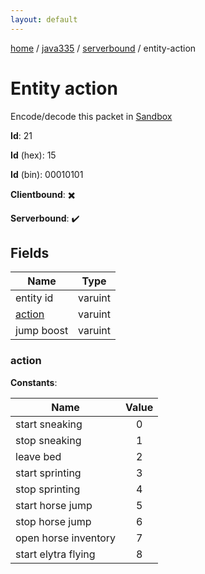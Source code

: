 ```yaml
---
layout: default
---
```


[home](/)  /  [java335](/protocol/java335)  /  [serverbound](/protocol/java335/serverbound)  /  entity-action

# Entity action

Encode/decode this packet in [Sandbox](../../../sandbox/java335#serverbound.entity_action)

**Id**: 21

**Id** (hex): 15

**Id** (bin): 00010101

**Clientbound**: ✖️

**Serverbound**: ✔️

## Fields

Name | Type
---|---
entity id | varuint
[action](#action) | varuint
jump boost | varuint

### action

**Constants**:

Name | Value
---|:---:
start sneaking | 0
stop sneaking | 1
leave bed | 2
start sprinting | 3
stop sprinting | 4
start horse jump | 5
stop horse jump | 6
open horse inventory | 7
start elytra flying | 8

